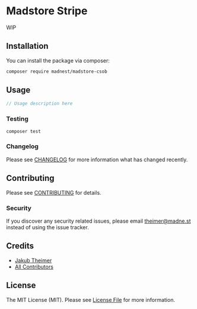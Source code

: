 # Madstore Stripe

<!-- [![Latest Version on Packagist](https://img.shields.io/packagist/v/madnest/madstore-csob.svg?style=flat-square)](https://packagist.org/packages/madnest/madstore-csob)
[![Build Status](https://img.shields.io/travis/madnest/madstore-csob/master.svg?style=flat-square)](https://travis-ci.org/madnest/madstore-csob)
[![Quality Score](https://img.shields.io/scrutinizer/g/madnest/madstore-csob.svg?style=flat-square)](https://scrutinizer-ci.com/g/madnest/madstore-csob)
[![Total Downloads](https://img.shields.io/packagist/dt/madnest/madstore-csob.svg?style=flat-square)](https://packagist.org/packages/madnest/madstore-csob) -->

WIP

## Installation

You can install the package via composer:

```bash
composer require madnest/madstore-csob
```

## Usage

```php
// Usage description here
```

### Testing

```bash
composer test
```

### Changelog

Please see [CHANGELOG](CHANGELOG.md) for more information what has changed recently.

## Contributing

Please see [CONTRIBUTING](CONTRIBUTING.md) for details.

### Security

If you discover any security related issues, please email theimer@madne.st instead of using the issue tracker.

## Credits

- [Jakub Theimer](https://github.com/madnest)
- [All Contributors](../../contributors)

## License

The MIT License (MIT). Please see [License File](LICENSE.md) for more information.

